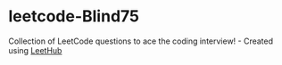 # leetcode-Blind75
Collection of LeetCode questions to ace the coding interview! - Created using [LeetHub](https://github.com/QasimWani/LeetHub)
